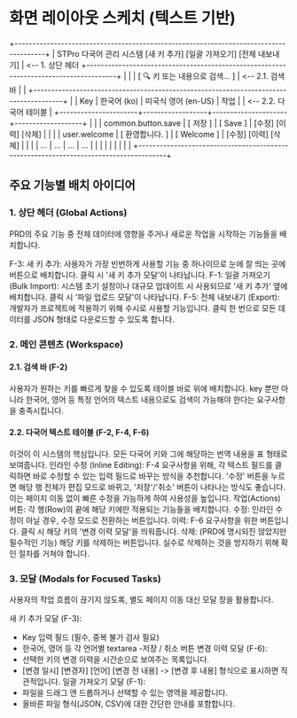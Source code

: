 # 화면 레이아웃 스케치 (텍스트 기반)

+--------------------------------------------------------------------------------------+
| STPro 다국어 관리 시스템                                 [새 키 추가] [일괄 가져오기] [전체 내보내기] |  <-- 1. 상단 헤더
+--------------------------------------------------------------------------------------+
|                                                                                      |
|  [ 🔍 키 또는 내용으로 검색...                                     ]                     |  <-- 2.1. 검색 바
|                                                                                      |
+--------------------------------------------------------------------------------------+
| | Key                  | 한국어 (ko)      | 미국식 영어 (en-US) | 작업                | |  <-- 2.2. 다국어 테이블
| +----------------------+------------------+---------------------+-------------------+ |
| | common.button.save   | [ 저장         ] | [ Save              ] | [수정] [이력] [삭제] | |
| | user.welcome         | [ 환영합니다.    ] | [ Welcome           ] | [수정] [이력] [삭제] | |
| | ...                  | ...              | ...                 | ...               | |
| |                      |                  |                     |                   | |
+--------------------------------------------------------------------------------------+

## 주요 기능별 배치 아이디어

### 1. 상단 헤더 (Global Actions)

PRD의 주요 기능 중 전체 데이터에 영향을 주거나 새로운 작업을 시작하는 기능들을 배치합니다.

F-3: 새 키 추가: 사용자가 가장 빈번하게 사용할 기능 중 하나이므로 눈에 잘 띄는 곳에 버튼으로 배치합니다. 클릭 시 '새 키 추가 모달'이 나타납니다.
F-1: 일괄 가져오기 (Bulk Import): 시스템 초기 설정이나 대규모 업데이트 시 사용되므로 '새 키 추가' 옆에 배치합니다. 클릭 시 '파일 업로드 모달'이 나타납니다.
F-5: 전체 내보내기 (Export): 개발자가 프로젝트에 적용하기 위해 수시로 사용할 기능입니다. 클릭 한 번으로 모든 데이터를 JSON 형태로 다운로드할 수 있도록 합니다.

### 2. 메인 콘텐츠 (Workspace)

#### 2.1. 검색 바 (F-2)
사용자가 원하는 키를 빠르게 찾을 수 있도록 테이블 바로 위에 배치합니다.
key 뿐만 아니라 한국어, 영어 등 특정 언어의 텍스트 내용으로도 검색이 가능해야 한다는 요구사항을 충족시킵니다.

#### 2.2. 다국어 텍스트 테이블 (F-2, F-4, F-6)

이것이 이 시스템의 핵심입니다. 모든 다국어 키와 그에 해당하는 번역 내용을 표 형태로 보여줍니다.
인라인 수정 (Inline Editing): F-4 요구사항을 위해, 각 텍스트 필드를 클릭하면 바로 수정할 수 있는 입력 필드로 바꾸는 방식을 추천합니다. '수정' 버튼을 누르면 해당 행 전체가 편집 모드로 바뀌고, '저장'/'취소' 버튼이 나타나는 방식도 좋습니다. 이는 페이지 이동 없이 빠른 수정을 가능하게 하여 사용성을 높입니다.
작업(Actions) 버튼: 각 행(Row)의 끝에 해당 키에만 적용되는 기능들을 배치합니다.
수정: 인라인 수정이 아닐 경우, 수정 모드로 전환하는 버튼입니다.
이력: F-6 요구사항을 위한 버튼입니다. 클릭 시 해당 키의 '변경 이력 모달'을 띄워줍니다.
삭제: (PRD에 명시되진 않았지만 필수적인 기능) 해당 키를 삭제하는 버튼입니다. 실수로 삭제하는 것을 방지하기 위해 확인 절차를 거쳐야 합니다.

### 3. 모달 (Modals for Focused Tasks)
사용자의 작업 흐름이 끊기지 않도록, 별도 페이지 이동 대신 모달 창을 활용합니다.

새 키 추가 모달 (F-3):
- Key 입력 필드 (필수, 중복 불가 검사 필요)
- 한국어, 영어 등 각 언어별 textarea
-저장 / 취소 버튼
변경 이력 모달 (F-6):
- 선택한 키의 변경 이력을 시간순으로 보여주는 목록입니다.
- [변경 일시] [변경자] [언어] [변경 전 내용] -> [변경 후 내용] 형식으로 표시하면 직관적입니다.
일괄 가져오기 모달 (F-1):
- 파일을 드래그 앤 드롭하거나 선택할 수 있는 영역을 제공합니다.
- 올바른 파일 형식(JSON, CSV)에 대한 간단한 안내를 포함합니다.

